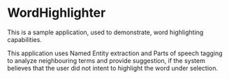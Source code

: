 WordHighlighter
===============

This is a sample application, used to demonstrate, word highlighting capabilities.

This application uses Named Entity extraction and Parts of speech tagging to analyze neighbouring terms and
provide suggestion, if the system believes that the user did not intent to highlight the word under selection.